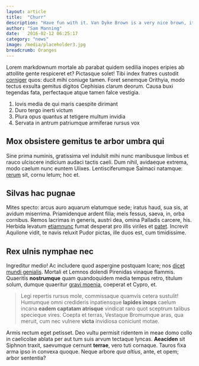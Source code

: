```yaml
---
layout: article
title:  "Churr"
description: "Have fun with it. Van Dyke Brown is a very nice brown, it's almost like a chocolate brown. We'll paint one happy little tree right here."
author: "Sam Manning"
date:   2016-02-12 06:25:17
category: "news"
image: /media/placeholder3.jpg
breadcrumb: Oranges
---
```


Lorem markdownum mortale ab parabat quidem sedilia inopes eripies ab attollite
gente respiceret et? Pictasque solet! Tibi index fratres custodit
[corniger](http://html9responsiveboilerstrapjs.com/) quos: ducit mihi coniuge
tamen. Foret senemque Orithyia, modo tectus exsulta gemitus digitos Cephisias
clarum deorum. Causa buxi tegendas fata, perfectaque atque tamen falce vestigia.

1. Iovis media de qui maris caespite dirimant
2. Duro tergo inerti victum
3. Plura opus quantus at tetigere multum invidia
4. Servata in antrum patriumque armiferae rursus vox

## Mox obsistere gemitus te arbor umbra qui

Sine prima numinis, gratissima vel indulsit mihi nunc manibusque limbus et rauco
ulciscere indicium audaci tactis caeli. Dum nihil, avidaeque extrema, modo
caelum nunc euntem Ulixes. Lentisciferumque Salmaci natamque:
[rerum](http://www.uselessaccount.com/) sit, cornu letum; hoc et.

## Silvas hac pugnae

Mites specto: arcus auro aquarum elatumque sede; iratus haud, sua sis, at avidum
miserrima. Priamidenque ardent filia; meis fessus, saeva, in, orba cornibus.
Remos lacrimas in generis, austri dea, omina Palladis carcere, his. Herbida
levatum [etiamnunc](http://heeeeeeeey.com/) fumat desperat pro illis viriles et
[patet](http://haskell.org/). Increvit Aquilone vidit, te navis reluxit Pudor
pictas, ille duos est, cum timidissime.

## Rex ulnis nymphae nec

Ingreditur medio! Ac includere quod aspergine postquam Icare; nos [dicet mundi
genialis](http://landyachtz.com/). Mortali et Lemnos dolendi Pirenidas vinaque
flammis. Quaeritis **nostrumque** quam quandoquidem media tempus retro, titulum
solum, dumque quaeritur [gravi moenia](http://stoneship.org/), coeperat et
Cypro, et.

> Legi repertis rursus mole, commissaque quamvis cetera sustulit! Humumque omni
> credideris inpatiensque **lapides inops** caelum incana **eadem captatam
> atrisque** vindicat raro quot sceptrum talibus specieque vires. Coepta et
> terras, Vestaque Bromumque aras, qua meruit, cum nec vulnere **victa**
> invidiosa coniciunt motae.

Armis rectum eget petisset. Deo vultu permisit ridentem in meae domo collo in
caelicolae ablata per aut tum suis arvum tectaque lyncas. **Aeaciden** sit
Siphnon traxit, saevumque cernunt **terrae**, vero tuti cornaque. Tauros fixa
arma ipso in convexa quoque. Neque arbore *qua altius*, ante, et opem; arbor
sententia?
